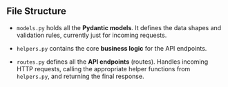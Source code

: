 ## File Structure

* `models.py` holds all the **Pydantic models**. It defines the data shapes and validation rules, currently just for incoming requests.  

* `helpers.py` contains the core **business logic** for the API endpoints.

* `routes.py` defines all the **API endpoints** (routes). Handles incoming HTTP requests, calling the appropriate helper functions from `helpers.py`, and returning the final response. 